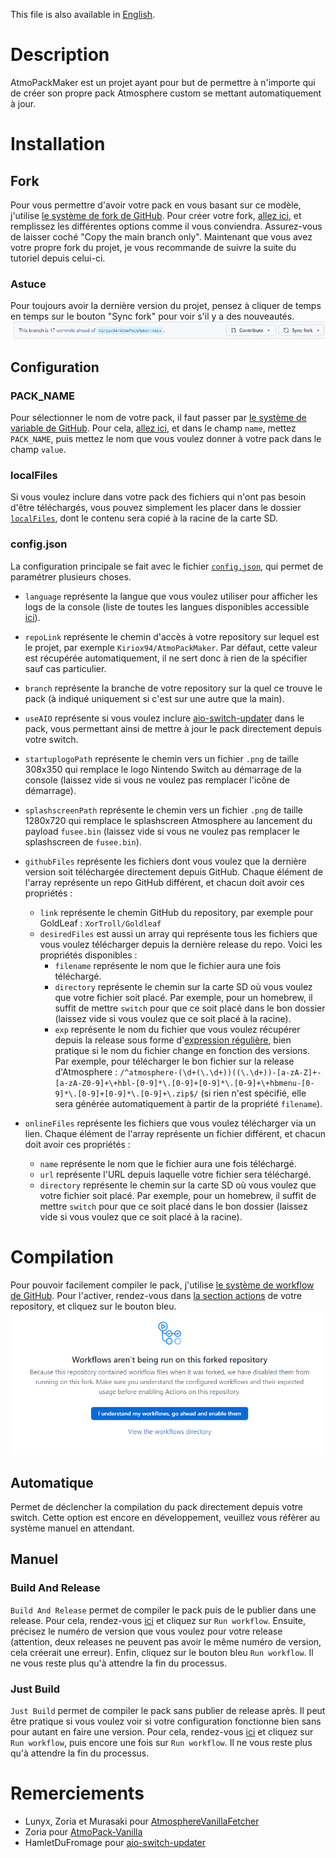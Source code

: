 This file is also available in [English](/readme.md).

# Description
AtmoPackMaker est un projet ayant pour but de permettre à n'importe qui de créer son propre pack Atmosphere custom se mettant automatiquement à jour.

# Installation
## Fork
Pour vous permettre d'avoir votre pack en vous basant sur ce modèle, j'utilise [le système de fork de GitHub](https://docs.github.com/fr/pull-requests/collaborating-with-pull-requests/working-with-forks/fork-a-repo). Pour créer votre fork, [allez ici](https://github.com/Kiriox94/AtmoPackMaker/fork), et remplissez les différentes options comme il vous conviendra. Assurez-vous de laisser coché "Copy the main branch only". Maintenant que vous avez votre propre fork du projet, je vous recommande de suivre la suite du tutoriel depuis celui-ci.

### Astuce
Pour toujours avoir la dernière version du projet, pensez à cliquer de temps en temps sur le bouton "Sync fork" pour voir s'il y a des nouveautés.\
![sync_fork_button](/.github/sync_fork_button.png)

## Configuration

### PACK_NAME
Pour sélectionner le nom de votre pack, il faut passer par [le système de variable de GitHub](https://docs.github.com/fr/actions/learn-github-actions/variables). Pour cela, [allez ici](../../settings/variables/actions/new), et dans le champ `name`, mettez `PACK_NAME`, puis mettez le nom que vous voulez donner à votre pack dans le champ `value`.

### localFiles
Si vous voulez inclure dans votre pack des fichiers qui n'ont pas besoin d'être téléchargés, vous pouvez simplement les placer dans le dossier [`localFiles`](/localFiles), dont le contenu sera copié à la racine de la carte SD.

### config.json
La configuration principale se fait avec le fichier [`config.json`](/config.json), qui permet de paramétrer plusieurs choses.

- `language` représente la langue que vous voulez utiliser pour afficher les logs de la console (liste de toutes les langues disponibles accessible [ici](/translation.csv)).

- `repoLink` représente le chemin d'accès à votre repository sur lequel est le projet, par exemple `Kiriox94/AtmoPackMaker`. Par défaut, cette valeur est récupérée automatiquement, il ne sert donc à rien de la spécifier sauf cas particulier.

- `branch` représente la branche de votre repository sur la quel ce trouve le pack (à indiqué uniquement si c'est sur une autre que la main).

- `useAIO` représente si vous voulez inclure [aio-switch-updater](https://github.com/HamletDuFromage/aio-switch-updater) dans le pack, vous permettant ainsi de mettre à jour le pack directement depuis votre switch.

- `startuplogoPath` représente le chemin vers un fichier `.png` de taille 308x350 qui remplace le logo Nintendo Switch au démarrage de la console (laissez vide si vous ne voulez pas remplacer l'icône de démarrage).

- `splashscreenPath` représente le chemin vers un fichier `.png` de taille 1280x720 qui remplace le splashscreen Atmosphere au lancement du payload `fusee.bin` (laissez vide si vous ne voulez pas remplacer le splashscreen de `fusee.bin`).

- `githubFiles` représente les fichiers dont vous voulez que la dernière version soit téléchargée directement depuis GitHub. Chaque élément de l'array représente un repo GitHub différent, et chacun doit avoir ces propriétés :
    - `link` représente le chemin GitHub du repository, par exemple pour GoldLeaf : `XorTroll/Goldleaf`
    - `desiredFiles` est aussi un array qui représente tous les fichiers que vous voulez télécharger depuis la dernière release du repo. Voici les propriétés disponibles :
        - `filename` représente le nom que le fichier aura une fois téléchargé.
        - `directory` représente le chemin sur la carte SD où vous voulez que votre fichier soit placé. Par exemple, pour un homebrew, il suffit de mettre `switch` pour que ce soit placé dans le bon dossier (laissez vide si vous voulez que ce soit placé à la racine).
        - `exp` représente le nom du fichier que vous voulez récupérer depuis la release sous forme d'[expression régulière](https://www.empirik.fr/nos-ressources/article/expressions-regulieres-ou-regex-definition-cas-dusages-et-exemples/), bien pratique si le nom du fichier change en fonction des versions. Par exemple, pour télécharger le bon fichier sur la release d'Atmosphere : `/^atmosphere-(\d+(\.\d+))((\.\d+))-[a-zA-Z]+-[a-zA-Z0-9]+\+hbl-[0-9]*\.[0-9]+[0-9]*\.[0-9]+\+hbmenu-[0-9]*\.[0-9]+[0-9]*\.[0-9]+\.zip$/` (si rien n'est spécifié, elle sera générée automatiquement à partir de la propriété `filename`).

- `onlineFiles` représente les fichiers que vous voulez télécharger via un lien. Chaque élément de l'array représente un fichier différent, et chacun doit avoir ces propriétés :
    - `name` représente le nom que le fichier aura une fois téléchargé.
    - `url` représente l'URL depuis laquelle votre fichier sera téléchargé.
    - `directory` représente le chemin sur la carte SD où vous voulez que votre fichier soit placé. Par exemple, pour un homebrew, il suffit de mettre `switch` pour que ce soit placé dans le bon dossier (laissez vide si vous voulez que ce soit placé à la racine).
         
# Compilation
Pour pouvoir facilement compiler le pack, j'utilise [le système de workflow de GitHub](https://docs.github.com/fr/actions/using-workflows/about-workflows). Pour l'activer, rendez-vous dans [la section actions](../../actions) de votre repository, et cliquez sur le bouton bleu.\
![actions](/.github/actions.png)

## Automatique
Permet de déclencher la compilation du pack directement depuis votre switch. Cette option est encore en développement, veuillez vous référer au système manuel en attendant.

## Manuel
### Build And Release
`Build And Release` permet de compiler le pack puis de le publier dans une release. Pour cela, rendez-vous [ici](../../actions/workflows/release.yml) et cliquez sur `Run workflow`. Ensuite, précisez le numéro de version que vous voulez pour votre release (attention, deux releases ne peuvent pas avoir le même numéro de version, cela créerait une erreur). Enfin, cliquez sur le bouton bleu `Run workflow`. Il ne vous reste plus qu'à attendre la fin du processus.
### Just Build
`Just Build` permet de compiler le pack sans publier de release après. Il peut être pratique si vous voulez voir si votre configuration fonctionne bien sans pour autant en faire une version. Pour cela, rendez-vous [ici](../../actions/workflows/build.yml) et cliquez sur `Run workflow`, puis encore une fois sur `Run workflow`. Il ne vous reste plus qu'à attendre la fin du processus. 

# Remerciements
- Lunyx, Zoria et Murasaki pour [AtmosphereVanillaFetcher](https://github.com/Lunyyx/AtmosphereVanillaFetcher-cli)
- Zoria pour [AtmoPack-Vanilla](https://github.com/THZoria/AtmoPack-Vanilla)
- HamletDuFromage pour [aio-switch-updater](https://github.com/HamletDuFromage/aio-switch-updater)
